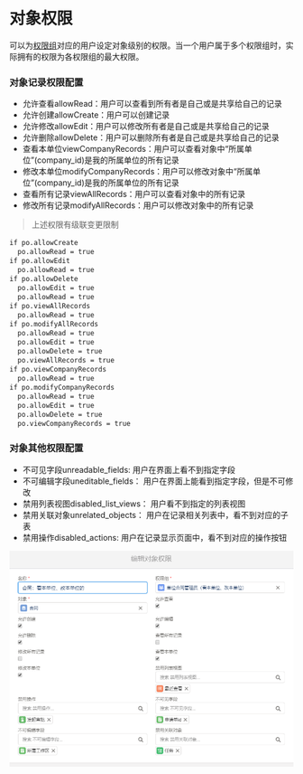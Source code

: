 对象权限
===

可以为[权限组](permission_set.md)对应的用户设定对象级别的权限。当一个用户属于多个权限组时，实际拥有的权限为各权限组的最大权限。

### 对象记录权限配置
- 允许查看allowRead：用户可以查看到所有者是自己或是共享给自己的记录
- 允许创建allowCreate：用户可以创建记录
- 允许修改allowEdit：用户可以修改所有者是自己或是共享给自己的记录
- 允许删除allowDelete：用户可以删除所有者是自己或是共享给自己的记录
- 查看本单位viewCompanyRecords：用户可以查看对象中“所属单位”(company_id)是我的所属单位的所有记录
- 修改本单位modifyCompanyRecords：用户可以修改对象中“所属单位”(company_id)是我的所属单位的所有记录
- 查看所有记录viewAllRecords：用户可以查看对象中的所有记录
- 修改所有记录modifyAllRecords：用户可以修改对象中的所有记录

> 上述权限有级联变更限制
```
if po.allowCreate
  po.allowRead = true
if po.allowEdit
  po.allowRead = true
if po.allowDelete
  po.allowEdit = true
  po.allowRead = true
if po.viewAllRecords
  po.allowRead = true
if po.modifyAllRecords
  po.allowRead = true
  po.allowEdit = true
  po.allowDelete = true
  po.viewAllRecords = true
if po.viewCompanyRecords
  po.allowRead = true
if po.modifyCompanyRecords
  po.allowRead = true
  po.allowEdit = true
  po.allowDelete = true
  po.viewCompanyRecords = true
```

### 对象其他权限配置
- 不可见字段unreadable_fields: 用户在界面上看不到指定字段
- 不可编辑字段uneditable_fields： 用户在界面上能看到指定字段，但是不可修改
- 禁用列表视图disabled_list_views： 用户看不到指定的列表视图
- 禁用关联对象unrelated_objects： 用户在记录相关列表中，看不到对应的子表
- 禁用操作disabled_actions: 用户在记录显示页面中，看不到对应的操作按钮

![对象权限设置页面](images/permission_objects.png)
